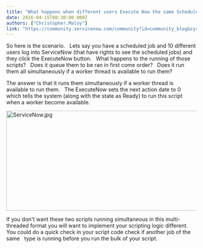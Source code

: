```yaml
---
title: "What happens when different users Execute Now the same Scheduled Job"
date: 2016-04-15T00:30:00.000Z
authors: ["Christopher.Maloy"]
link: "https://community.servicenow.com/community?id=community_blog&sys_id=87ecee65dbd0dbc01dcaf3231f961938"
---
```

<p>So here is the scenario.   Lets say you have a scheduled job and 10 different users log into ServiceNow (that have rights to see the scheduled jobs) and they click the ExecuteNow button.   What happens to the running of those scripts?   Does it queue them to be ran in first come order?   Does it run them all simultaneously if a worker thread is available to run them?</p><p></p><p>The answer is that it runs them simultaneously if a worker thread is available to run them.   The ExecuteNow sets the next action date to 0 which tells the system (along with the state as Ready) to run this script when a worker become available. </p><p></p><p><img   alt="ServiceNow.jpg" class="image-1 jive-image" height="265" src="a84fc94edb1897049c9ffb651f96192a.iix" style="height: 265px; width: 842.5641025641025px;" width="843"/></p><p></p><p>If you don't want these two scripts running simultaneous in this multi-threaded format you will want to implement your scripting logic different.   You could do a quick check in your script code check if another job of the same   type is running before you run the bulk of your script.   </p>